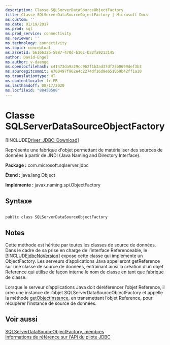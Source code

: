 ```yaml
---
description: Classe SQLServerDataSourceObjectFactory
title: Classe SQLServerDataSourceObjectFactory | Microsoft Docs
ms.custom: ''
ms.date: 01/19/2017
ms.prod: sql
ms.prod_service: connectivity
ms.reviewer: ''
ms.technology: connectivity
ms.topic: conceptual
ms.assetid: b616632b-5987-470d-b36c-b22fa9213145
author: David-Engel
ms.author: v-daenge
ms.openlocfilehash: c41473da9a29cc962f1b3ad37df22b0699def3b3
ms.sourcegitcommit: e700497f962e4c2274df16d9e651059b42ff1a10
ms.translationtype: HT
ms.contentlocale: fr-FR
ms.lasthandoff: 08/17/2020
ms.locfileid: "88450588"
---
```

# <a name="sqlserverdatasourceobjectfactory-class"></a>Classe SQLServerDataSourceObjectFactory
[!INCLUDE[Driver_JDBC_Download](../../../includes/driver_jdbc_download.md)]

  Représente une fabrique d'objet permettant de matérialiser des sources de données à partir de JNDI (Java Naming and Directory Interface).  
  
 **Package :** com.microsoft.sqlserver.jdbc  
  
 **Étend :** java.lang.Object  
  
 **Implémente :** javax.naming.spi.ObjectFactory  
  
## <a name="syntax"></a>Syntaxe  
  
```  
  
public class SQLServerDataSourceObjectFactory  
```  
  
## <a name="remarks"></a>Notes  
 Cette méthode est héritée par toutes les classes de source de données. Dans le cadre de sa prise en charge de l’interface Referenceable, le [!INCLUDE[jdbcNoVersion](../../../includes/jdbcnoversion_md.md)] expose cette classe qui implémente un ObjectFactory. Les serveurs d’applications Java appelleront getReference sur une classe de source de données, entraînant ainsi la création d’un objet Reference qui utilise de façon interne le nom de classe en tant que fabrique de classe.  
  
 Lorsque le serveur d’applications Java doit déréférencer l’objet Reference, il crée une instance de l’objet SQLServerDataSourceObjectFactory et appelle la méthode [getObjectInstance](../../../connect/jdbc/reference/getobjectinstance-method-sqlserverdatasourceobjectfactory.md), en transmettant l’objet Reference, pour récupérer l’instance de source de données.  
  
## <a name="see-also"></a>Voir aussi  
 [SQLServerDataSourceObjectFactory, membres](../../../connect/jdbc/reference/sqlserverdatasourceobjectfactory-members.md)   
 [Informations de référence sur l'API du pilote JDBC](../../../connect/jdbc/reference/jdbc-driver-api-reference.md)  
  
  
